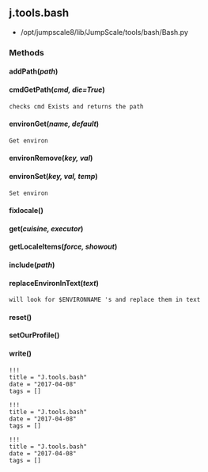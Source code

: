 <!-- toc -->
## j.tools.bash

- /opt/jumpscale8/lib/JumpScale/tools/bash/Bash.py

### Methods

#### addPath(*path*) 

#### cmdGetPath(*cmd, die=True*) 

```
checks cmd Exists and returns the path

```

#### environGet(*name, default*) 

```
Get environ

```

#### environRemove(*key, val*) 

#### environSet(*key, val, temp*) 

```
Set environ

```

#### fixlocale() 

#### get(*cuisine, executor*) 

#### getLocaleItems(*force, showout*) 

#### include(*path*) 

#### replaceEnvironInText(*text*) 

```
will look for $ENVIRONNAME 's and replace them in text

```

#### reset() 

#### setOurProfile() 

#### write() 


```
!!!
title = "J.tools.bash"
date = "2017-04-08"
tags = []
```

```
!!!
title = "J.tools.bash"
date = "2017-04-08"
tags = []
```

```
!!!
title = "J.tools.bash"
date = "2017-04-08"
tags = []
```
